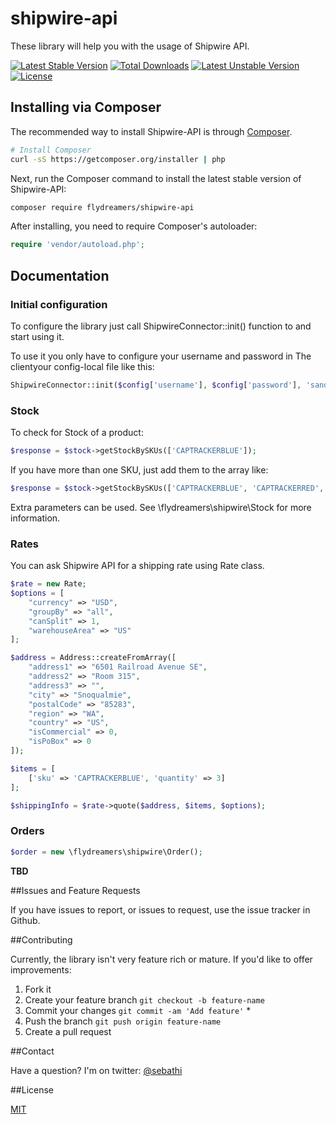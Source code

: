 shipwire-api
============
These library will help you with the usage of Shipwire API.

[![Latest Stable Version](https://poser.pugx.org/flydreamers/shipwire-api/v/stable.svg)](https://packagist.org/packages/flydreamers/shipwire-api)
[![Total Downloads](https://poser.pugx.org/flydreamers/shipwire-api/downloads.svg)](https://packagist.org/packages/flydreamers/shipwire-api)
[![Latest Unstable Version](https://poser.pugx.org/flydreamers/shipwire-api/v/unstable.svg)](https://packagist.org/packages/flydreamers/shipwire-api)
[![License](https://poser.pugx.org/flydreamers/shipwire-api/license.svg)](https://packagist.org/packages/flydreamers/shipwire-api)

## Installing via Composer

The recommended way to install Shipwire-API is through
[Composer](http://getcomposer.org).

```bash
# Install Composer
curl -sS https://getcomposer.org/installer | php
```

Next, run the Composer command to install the latest stable version of Shipwire-API:

```bash
composer require flydreamers/shipwire-api
```

After installing, you need to require Composer's autoloader:

```php
require 'vendor/autoload.php';
```

## Documentation

### Initial configuration

To configure the library just call ShipwireConnector::init() function to and start using it.

To use it you only have to configure your username and password in The clientyour config-local file like this:

```php
ShipwireConnector::init($config['username'], $config['password'], 'sandbox');
```

### Stock

To check for Stock of a product:

```php
$response = $stock->getStockBySKUs(['CAPTRACKERBLUE']);
```

If you have more than one SKU, just add them to the array like:

```php
$response = $stock->getStockBySKUs(['CAPTRACKERBLUE', 'CAPTRACKERRED', 'ETCETERA']);
```
Extra parameters can be used. See \flydreamers\shipwire\Stock for more information.

### Rates

You can ask Shipwire API for a shipping rate using Rate class.


```php
$rate = new Rate;
$options = [
    "currency" => "USD",
    "groupBy" => "all",
    "canSplit" => 1,
    "warehouseArea" => "US"
];

$address = Address::createFromArray([
    "address1" => "6501 Railroad Avenue SE",
    "address2" => "Room 315",
    "address3" => "",
    "city" => "Snoqualmie",
    "postalCode" => "85283",
    "region" => "WA",
    "country" => "US",
    "isCommercial" => 0,
    "isPoBox" => 0
]);

$items = [
    ['sku' => 'CAPTRACKERBLUE', 'quantity' => 3]
];

$shippingInfo = $rate->quote($address, $items, $options);
```

### Orders

```php
$order = new \flydreamers\shipwire\Order();

```

**TBD**

##Issues and Feature Requests

If you have issues to report, or issues to request, use the issue tracker in Github.

##Contributing

Currently, the library isn't very feature rich or mature. If you'd like to offer improvements:

1. Fork it
2. Create your feature branch `git checkout -b feature-name`
3. Commit your changes `git commit -am 'Add feature'` \*
4. Push the branch `git push origin feature-name`
5. Create a pull request

##Contact

Have a question? I'm on twitter: [@sebathi](https://twitter.com/sebathi)


##License

[MIT](License)

